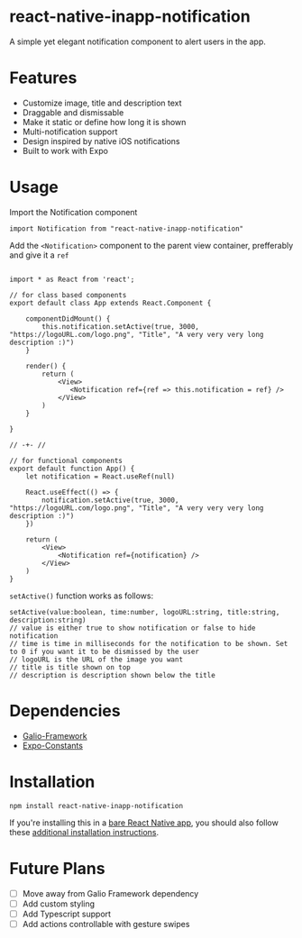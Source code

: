 # react-native-inapp-notification
A simple yet elegant notification component to alert users in the app.


# Features

* Customize image, title and description text
* Draggable and dismissable
* Make it static or define how long it is shown
* Multi-notification support
* Design inspired by native iOS notifications
* Built to work with Expo

# Usage

Import the Notification component
```
import Notification from "react-native-inapp-notification"
```

Add the ```<Notification>``` component to the parent view container, prefferably and give it a ```ref```
```

import * as React from 'react';

// for class based components
export default class App extends React.Component {

    componentDidMount() {
        this.notification.setActive(true, 3000, "https://logoURL.com/logo.png", "Title", "A very very very long description :)")
    }

    render() {
        return (
            <View>
               <Notification ref={ref => this.notification = ref} />
            </View>
        )
    }

}

// -+- //

// for functional components
export default function App() {
    let notification = React.useRef(null)
    
    React.useEffect(() => {
        notification.setActive(true, 3000, "https://logoURL.com/logo.png", "Title", "A very very very long description :)")
    })

    return (
        <View>
            <Notification ref={notification} />
        </View>
    )
}

```

```setActive()``` function works as follows:
```
setActive(value:boolean, time:number, logoURL:string, title:string, description:string)
// value is either true to show notification or false to hide notification
// time is time in milliseconds for the notification to be shown. Set to 0 if you want it to be dismissed by the user
// logoURL is the URL of the image you want
// title is title shown on top
// description is description shown below the title
```



# Dependencies
* [Galio-Framework](https://github.com/galio-org/galio-org.github.io)
* [Expo-Constants](https://github.com/expo/expo-constants)

# Installation
```npm install react-native-inapp-notification```

If you're installing this in a [bare React Native app](https://docs.expo.io/introduction/managed-vs-bare/), you should also follow these [additional installation instructions](https://github.com/expo/expo/tree/master/packages/expo-constants).

# Future Plans

- [ ] Move away from Galio Framework dependency
- [ ] Add custom styling
- [ ] Add Typescript support
- [ ] Add actions controllable with gesture swipes
